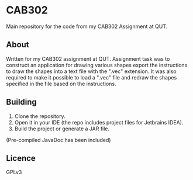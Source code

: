 # CAB302

Main repository for the code from my CAB302 Assignment at QUT.

## About
Written for my CAB302 assignment at QUT. Assignment task was to construct an application for drawing various shapes export the instructions to draw the shapes into a text file with the ".vec" extension.
It was also required to make it possible to load a ".vec" file and redraw the shapes specified in the file based on the instructions. 
## Building
1. Clone the repository.
2. Open it in your IDE (the repo includes project files for Jetbrains IDEA).
3. Build the project or generate a JAR file.

(Pre-compiled JavaDoc has been included)
## Licence
GPLv3